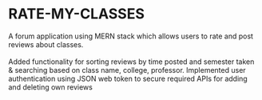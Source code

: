 # RATE-MY-CLASSES
A forum application using MERN stack which allows users to rate and post reviews about classes.
<br></br>
Added functionality for sorting reviews by time posted and semester taken & searching based on class name, college, professor. Implemented user authentication using JSON web token to secure required APIs for adding and deleting own reviews
